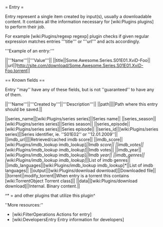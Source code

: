 = Entry =

Entry represent a single item created by input(s), usually a downloadable content.
It contains all the information necessary for [wiki:Plugins plugins] to perform their job.

For example [wiki:Plugins/regexp regexp] plugin checks if given regular expression matches entries '''title''' or '''url''' and acts accordingly.

'''Example of an entry:'''

||'''Name'''||'''Value'''||
||title||Some.Awesome.Series.S01E01.XviD-Foo||
||url||!http://site.com/download/Some.Awesome.Series.S01E01.XviD-Foo.torrent||

== Known fields ==

Entry ''may'' have any of these fields, but is not ''guaranteed'' to have any of them.

||'''Name'''||'''Created by'''||'''Description'''||
||path||||Path where this entry should be saved.||

||series_name||[wiki:Plugins/series series]||Series name||
||series_season||[wiki:Plugins/series series]||Series season||
||series_episode||[wiki:Plugins/series series]||Series episode||
||series_id||[wiki:Plugins/series series]||Series identifier, ie. ''S01E02'' or ''12.01.2009''||
||imdb_url||||Retrieved/cached imdb score||
||imdb_score||[wiki:Plugins/imdb_lookup imdb_lookup]*||Imdb score||
||imdb_votes||[wiki:Plugins/imdb_lookup imdb_lookup]*||Imdb votes||
||imdb_year||[wiki:Plugins/imdb_lookup imdb_lookup]*||Imdb year||
||imdb_genres||[wiki:Plugins/imdb_lookup imdb_lookup]*||List of imdb genres||
||imdb_languages||[wiki:Plugins/imdb_lookup imdb_lookup]*||List of imdb languages||
||output||[wiki:Plugins/download download]||Downloaded file||
||torrent||modify_torrent||When entry is a torrent this contains [wiki:TorrentObject Torrent class]||
||data||[wiki:Plugins/download download]||Internal. Binary content.||

^* = and other plugins that utilize this plugin^

''More resources:''
 * [wiki:FilterOperations Actions for entry]
 * [wiki:DevelopersEntry Entry information for developers]